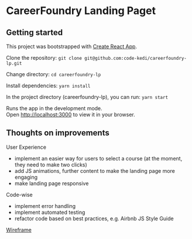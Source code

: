 # CareerFoundry Landing Paget

## Getting started

This project was bootstrapped with [Create React App](https://github.com/facebook/create-react-app).

Clone the repository:
`git clone git@github.com:code-kedi/careerfoundry-lp.git`

Change directory:
`cd careerfoundry-lp`

Install dependencies:
`yarn install`

In the project directory (careerfoundry-lp), you can run:
`yarn start`

Runs the app in the development mode.\
Open [http://localhost:3000](http://localhost:3000) to view it in your browser.


## Thoughts on improvements

User Experience
* implement an easier way for users to select a course (at the moment, they need to make two clicks)
* add JS animations, further content to make the landing page more engaging
* make landing page responsive

Code-wise
* implement error handling
* implement automated testing
* refactor code based on best practices, e.g. Airbnb JS Style Guide


[Wireframe](https://projects.invisionapp.com/freehand/document/Mr5L8DUZW)

